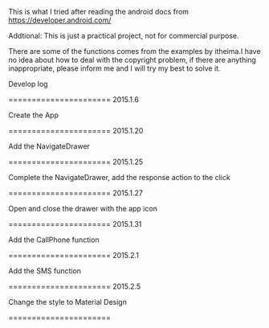 This is what I tried after reading the android docs from https://developer.android.com/ 


Addtional:
This is just a practical project, not for commercial purpose.

There are some of the functions comes from the examples by itheima.I have no idea about how to deal with the copyright problem, if there are anything inappropriate, please inform me and I will try my best to solve it.

Develop log

======================
2015.1.6

Create the App

======================
2015.1.20

Add the NavigateDrawer

======================
2015.1.25

Complete the NavigateDrawer, add the response action to the click

======================
2015.1.27

Open and close the drawer with the app icon

======================
2015.1.31

Add the CallPhone function

======================
2015.2.1

Add the SMS function

======================
2015.2.5

Change the style to Material Design

======================
